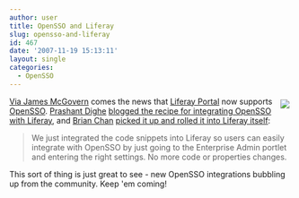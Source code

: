 ```yaml
---
author: user
title: OpenSSO and Liferay
slug: opensso-and-liferay
id: 467
date: '2007-11-19 15:13:11'
layout: single
categories:
  - OpenSSO
---
```


<span style="margin: 5px; float: right;">[![](http://blog.superpat.com/wp-content/uploads/2009/09/Liferay.png)](http://www.liferay.com/)</span> 

[Via James McGovern](http://duckdown.blogspot.com/2007/11/links-for-2007-11-17.html) comes the news that [Liferay Portal](http://www.liferay.com/portal) now supports [OpenSSO](http://opensso.dev.java.net/). [Prashant Dighe](http://blogs.sun.com/pdblog/) [blogged the recipe for integrating OpenSSO with Liferay](http://blogs.sun.com/pdblog/entry/opensso_and_liferay_integration), and [Brian Chan](http://www.liferay.com/web/bchan/home) [picked it up and rolled it into Liferay itself](http://www.liferay.com/web/bchan/home/blogs/liferay_integration_with_opensso):

> We just integrated the code snippets into Liferay so users can easily integrate with OpenSSO by just going to the Enterprise Admin portlet and entering the right settings. No more code or properties changes.

This sort of thing is just great to see - new OpenSSO integrations bubbling up from the community. Keep 'em coming!